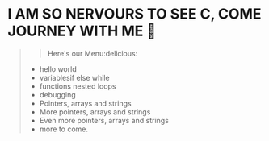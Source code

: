 # I AM SO NERVOURS TO SEE C, COME JOURNEY WITH ME :handshake:

> > Here's our Menu:delicious:
> * hello world
> * variablesif else while
> * functions nested loops
> * debugging
> * Pointers, arrays and strings
> * More pointers, arrays and strings
> * Even more pointers, arrays and strings
> * more to come.
